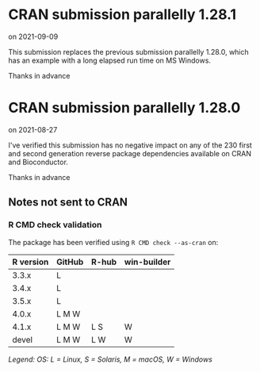 # CRAN submission parallelly 1.28.1

on 2021-09-09

This submission replaces the previous submission parallelly 1.28.0, which has an example with a long elapsed run time on MS Windows.

Thanks in advance


# CRAN submission parallelly 1.28.0

on 2021-08-27

I've verified this submission has no negative impact on any of the 230 first and second generation reverse package dependencies available on CRAN and Bioconductor.

Thanks in advance


## Notes not sent to CRAN

### R CMD check validation

The package has been verified using `R CMD check --as-cran` on:

| R version | GitHub | R-hub | win-builder |
| --------- | ------ | ----- | ----------- |
| 3.3.x     | L      |       |             |
| 3.4.x     | L      |       |             |
| 3.5.x     | L      |       |             |
| 4.0.x     | L M W  |       |             |
| 4.1.x     | L M W  | L S   | W           |
| devel     | L M W  | L   W | W           |

_Legend: OS: L = Linux, S = Solaris, M = macOS, W = Windows_
